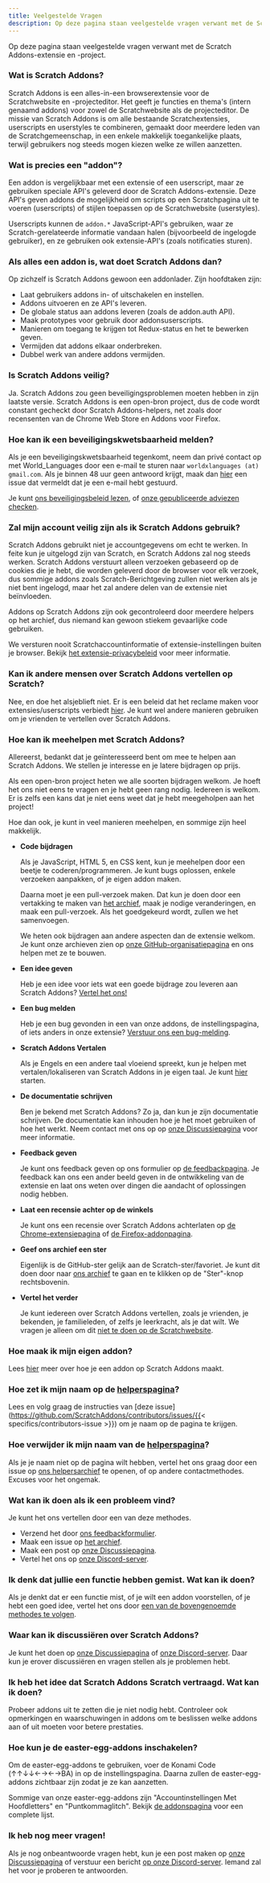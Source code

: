 ```yaml
---
title: Veelgestelde Vragen
description: Op deze pagina staan veelgestelde vragen verwant met de Scratch Addons-extensie en -project.
---
```


Op deze pagina staan veelgestelde vragen verwant met de Scratch Addons-extensie en -project.

### Wat is Scratch Addons?

Scratch Addons is een alles-in-een browserextensie voor de Scratchwebsite en -projecteditor. Het geeft je functies en thema's (intern genaamd addons) voor zowel de Scratchwebsite als de projecteditor. De missie van Scratch Addons is om alle bestaande Scratchextensies, userscripts en userstyles te combineren, gemaakt door meerdere leden van de Scratchgemeenschap, in een enkele makkelijk toegankelijke plaats, terwijl gebruikers nog steeds mogen kiezen welke ze willen aanzetten.

### Wat is precies een "addon"?

Een addon is vergelijkbaar met een extensie of een userscript, maar ze gebruiken speciale API's geleverd door de Scratch Addons-extensie. Deze API's geven addons de mogelijkheid om scripts op een Scratchpagina uit te voeren (userscripts) of stijlen toepassen op de Scratchwebsite (userstyles).

Userscripts kunnen de `addon.*` JavaScript-API's gebruiken, waar ze Scratch-gerelateerde informatie vandaan halen (bijvoorbeeld de ingelogde gebruiker), en ze gebruiken ook extensie-API's (zoals notificaties sturen).

### Als alles een addon is, wat doet Scratch Addons dan?

Op zichzelf is Scratch Addons gewoon een addonlader. Zijn hoofdtaken zijn:

- Laat gebruikers addons in- of uitschakelen en instellen.
- Addons uitvoeren en ze API's leveren.
- De globale status aan addons leveren (zoals de addon.auth API).
- Maak prototypes voor gebruik door addonsuserscripts.
- Manieren om toegang te krijgen tot Redux-status en het te bewerken geven.
- Vermijden dat addons elkaar onderbreken.
- Dubbel werk van andere addons vermijden.

### Is Scratch Addons veilig?

Ja. Scratch Addons zou geen beveiligingsproblemen moeten hebben in zijn laatste versie. Scratch Addons is een open-bron project, dus de code wordt constant gecheckt door Scratch Addons-helpers, net zoals door recensenten van de Chrome Web Store en Addons voor Firefox.

### Hoe kan ik een beveiligingskwetsbaarheid melden?

Als je een beveiligingskwetsbaarheid tegenkomt, neem dan privé contact op met World_Languages door een e-mail te sturen naar `worldxlanguages (at) gmail.com`. Als je binnen 48 uur geen antwoord krijgt, maak dan [hier](https://github.com/ScratchAddons/ScratchAddons/issues/) een issue dat vermeldt dat je een e-mail hebt gestuurd.

Je kunt [ons beveiligingsbeleid lezen](https://github.com/ScratchAddons/ScratchAddons/security/policy), of [onze gepubliceerde adviezen checken](https://github.com/ScratchAddons/ScratchAddons/security/advisories?state=published).

### Zal mijn account veilig zijn als ik Scratch Addons gebruik?

Scratch Addons gebruikt niet je accountgegevens om echt te werken. In feite kun je uitgelogd zijn van Scratch, en Scratch Addons zal nog steeds werken. Scratch Addons verstuurt alleen verzoeken gebaseerd op de cookies die je hebt, die worden geleverd door de browser voor elk verzoek, dus sommige addons zoals Scratch-Berichtgeving zullen niet werken als je niet bent ingelogd, maar het zal andere delen van de extensie niet beïnvloeden.

Addons op Scratch Addons zijn ook gecontroleerd door meerdere helpers op het archief, dus niemand kan gewoon stiekem gevaarlijke code gebruiken.

We versturen nooit Scratchaccountinformatie of extensie-instellingen buiten je browser. Bekijk [het extensie-privacybeleid](/docs/privacy/policies/extension) voor meer informatie.

### Kan ik andere mensen over Scratch Addons vertellen op Scratch?

Nee, en doe het alsjeblieft niet. Er is een beleid dat het reclame maken voor extensies/userscripts verbiedt [hier](https://scratch.mit.edu/discuss/post/2907564/). Je kunt wel andere manieren gebruiken om je vrienden te vertellen over Scratch Addons.

### Hoe kan ik meehelpen met Scratch Addons?

Allereerst, bedankt dat je geïnteresseerd bent om mee te helpen aan Scratch Addons. We stellen je interesse en je latere bijdragen op prijs.

Als een open-bron project heten we alle soorten bijdragen welkom. Je hoeft het ons niet eens te vragen en je hebt geen rang nodig. Iedereen is welkom. Er is zelfs een kans dat je niet eens weet dat je hebt meegeholpen aan het project!

Hoe dan ook, je kunt in veel manieren meehelpen, en sommige zijn heel makkelijk.

- **Code bijdragen**

  Als je JavaScript, HTML 5, en CSS kent, kun je meehelpen door een beetje te coderen/programmeren. Je kunt bugs oplossen, enkele verzoeken aanpakken, of je eigen addon maken.

  Daarna moet je een pull-verzoek maken. Dat kun je doen door een vertakking te maken van [het archief](https://github.com/ScratchAddons/ScratchAddons/), maak je nodige veranderingen, en maak een pull-verzoek. Als het goedgekeurd wordt, zullen we het samenvoegen.

  We heten ook bijdragen aan andere aspecten dan de extensie welkom. Je kunt onze archieven zien op [onze GitHub-organisatiepagina](https://github.com/ScratchAddons) en ons helpen met ze te bouwen.

- **Een idee geven**

  Heb je een idee voor iets wat een goede bijdrage zou leveren aan Scratch Addons? [Vertel het ons!](#i-think-you-missed-a-feature-what-can-i-do)

- **Een bug melden**

  Heb je een bug gevonden in een van onze addons, de instellingspagina, of iets anders in onze extensie? [Verstuur ons een bug-melding](#what-can-i-do-if-i-find-a-problem).

- **Scratch Addons Vertalen**

  Als je Engels en een andere taal vloeiend spreekt, kun je helpen met vertalen/lokaliseren van Scratch Addons in je eigen taal. Je kunt [hier](/docs/localization/joining-the-localization-team) starten.

- **De documentatie schrijven**

  Ben je bekend met Scratch Addons? Zo ja, dan kun je zijn documentatie schrijven. De documentatie kan inhouden hoe je het moet gebruiken of hoe het werkt. Neem contact met ons op op [onze Discussiepagina](https://github.com/ScratchAddons/ScratchAddons/discussions) voor meer informatie.

- **Feedback geven**

  Je kunt ons feedback geven op ons formulier op [de feedbackpagina](https://scratchaddons.com/feedback). Je feedback kan ons een ander beeld geven in de ontwikkeling van de extensie en laat ons weten over dingen die aandacht of oplossingen nodig hebben.

- **Laat een recensie achter op de winkels**

  Je kunt ons een recensie over Scratch Addons achterlaten op [de Chrome-extensiepagina](https://chrome.google.com/webstore/detail/fbeffbjdlemaoicjdapfpikkikjoneco) of [de Firefox-addonpagina](https://addons.mozilla.org/firefox/addon/scratch-messaging-extension/).

- **Geef ons archief een ster**

  Eigenlijk is de GitHub-ster gelijk aan de Scratch-ster/favoriet. Je kunt dit doen door naar [ons archief](https://github.com/ScratchAddons/ScratchAddons) te gaan en te klikken op de "Ster"-knop rechtsbovenin.

- **Vertel het verder**

  Je kunt iedereen over Scratch Addons vertellen, zoals je vrienden, je bekenden, je familieleden, of zelfs je leerkracht, als je dat wilt. We vragen je alleen om dit [niet te doen op de Scratchwebsite](#can-i-tell-people-about-scratch-addons-on-scratch).

### Hoe maak ik mijn eigen addon?

Lees [hier](/docs/develop/getting-started) meer over hoe je een addon op Scratch Addons maakt.

### Hoe zet ik mijn naam op de [helperspagina](/contributors)?

Lees en volg graag de instructies van [deze issue](https://github.com/ScratchAddons/contributors/issues/{{< specifics/contributors-issue >}}) om je naam op de pagina te krijgen.

### Hoe verwijder ik mijn naam van de [helperspagina](/contributors)?

Als je je naam niet op de pagina wilt hebben, vertel het ons graag door een issue op [ons helpersarchief](https://github.com/ScratchAddons/contributors/issues/) te openen, of op andere contactmethodes. Excuses voor het ongemak.

### Wat kan ik doen als ik een probleem vind?

Je kunt het ons vertellen door een van deze methodes.

- Verzend het door [ons feedbackformulier](https://scratchaddons.com/feedback).
- Maak een issue op [het archief](https://github.com/ScratchAddons/ScratchAddons/issues).
- Maak een post op [onze Discussiepagina](https://github.com/ScratchAddons/ScratchAddons/discussions).
- Vertel het ons op [onze Discord-server](https://discord.gg/R5NBqwMjNc).

### Ik denk dat jullie een functie hebben gemist. Wat kan ik doen?

Als je denkt dat er een functie mist, of je wilt een addon voorstellen, of je hebt een goed idee, vertel het ons door [een van de bovengenoemde methodes te volgen](#what-can-i-do-if-i-find-a-problem).

### Waar kan ik discussiëren over Scratch Addons?

Je kunt het doen op [onze Discussiepagina](https://github.com/ScratchAddons/ScratchAddons/discussions) of [onze Discord-server](https://discord.gg/R5NBqwMjNc). Daar kun je erover discussiëren en vragen stellen als je problemen hebt.

### Ik heb het idee dat Scratch Addons Scratch vertraagd. Wat kan ik doen?

Probeer addons uit te zetten die je niet nodig hebt. Controleer ook opmerkingen en waarschuwingen in addons om te beslissen welke addons aan of uit moeten voor betere prestaties.

### Hoe kun je de easter-egg-addons inschakelen?

Om de easter-egg-addons te gebruiken, voer de Konami Code (↑↑↓↓←→←→BA) in op de instellingspagina. Daarna zullen de easter-egg-addons zichtbaar zijn zodat je ze kan aanzetten.

Sommige van onze easter-egg-addons zijn "Accountinstellingen Met Hoofdletters" en "Puntkommaglitch". Bekijk [de addonspagina](/addons) voor een complete lijst.

### Ik heb nog meer vragen!

Als je nog onbeantwoorde vragen hebt, kun je een post maken op [onze Discussiepagina](https://github.com/ScratchAddons/ScratchAddons/discussions) of verstuur een bericht [op onze Discord-server](https://discord.gg/R5NBqwMjNc). Iemand zal het voor je proberen te antwoorden.
